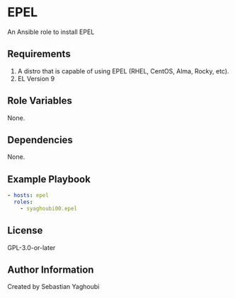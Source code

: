 # EPEL

An Ansible role to install EPEL

## Requirements

1. A distro that is capable of using EPEL (RHEL, CentOS, Alma, Rocky, etc).
2. EL Version 9

## Role Variables

None.

## Dependencies

None.

## Example Playbook

```yaml
- hosts: epel
  roles:
    - syaghoubi00.epel
```

## License

GPL-3.0-or-later

## Author Information

Created by Sebastian Yaghoubi
